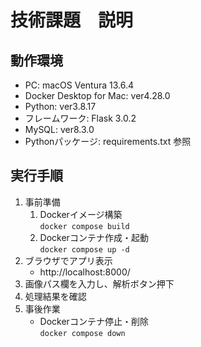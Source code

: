 # 技術課題　説明

## 動作環境
- PC: macOS Ventura 13.6.4
- Docker Desktop for Mac: ver4.28.0
- Python: ver3.8.17
- フレームワーク: Flask 3.0.2
- MySQL: ver8.3.0
- Pythonパッケージ: requirements.txt 参照

## 実行手順
1. 事前準備
   1. Dockerイメージ構築  
      ```docker compose build```
   2. Dockerコンテナ作成・起動  
      ```docker compose up -d```
2. ブラウザでアプリ表示
   - http://localhost:8000/
3. 画像パス欄を入力し、解析ボタン押下
4. 処理結果を確認
5. 事後作業
   - Dockerコンテナ停止・削除  
     ```docker compose down```
